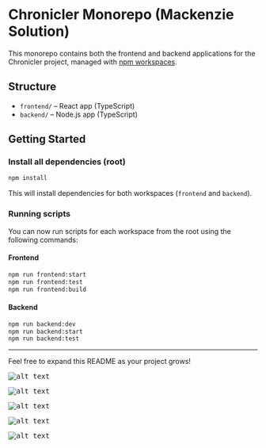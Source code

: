 # Chronicler Monorepo (Mackenzie Solution)

This monorepo contains both the frontend and backend applications for the Chronicler project, managed with [npm workspaces](https://docs.npmjs.com/cli/v9/using-npm/workspaces).

## Structure

- `frontend/` – React app (TypeScript)
- `backend/` – Node.js app (TypeScript)

## Getting Started

### Install all dependencies (root)

```bash
npm install
```

This will install dependencies for both workspaces (`frontend` and `backend`).

### Running scripts

You can now run scripts for each workspace from the root using the following commands:

#### Frontend

```bash
npm run frontend:start
npm run frontend:test
npm run frontend:build
```

#### Backend

```bash
npm run backend:dev
npm run backend:start
npm run backend:test
```

---

Feel free to expand this README as your project grows! 

<kbd>![alt text](https://https://github.com/mckenzie-mm/chronicler/blob/main/test-images/1.png)<kbd>

<kbd>![alt text](https://https://github.com/mckenzie-mm/chronicler/blob/main/test-images/2.png)<kbd>

<kbd>![alt text](https://https://github.com/mckenzie-mm/chronicler/blob/main/test-images/3.png)<kbd>

<kbd>![alt text](https://https://github.com/mckenzie-mm/chronicler/blob/main/test-images/4.png)<kbd>

<kbd>![alt text](https://https://github.com/mckenzie-mm/chronicler/blob/main/test-images/5.png)<kbd>



